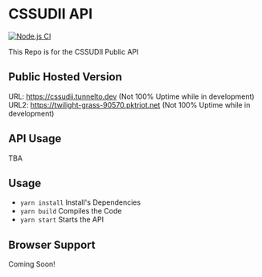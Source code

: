# CSSUDII API
[![Node.js CI](https://github.com/CSSUDII/public/actions/workflows/node.js.yml/badge.svg)](https://github.com/CSSUDII/public/actions/workflows/node.js.yml)

This Repo is for the CSSUDII Public API

## Public Hosted Version
URL: https://cssudii.tunnelto.dev (Not 100% Uptime while in development)
URL2: https://twilight-grass-90570.pktriot.net (Not 100% Uptime while in development)

## API Usage
 TBA

## Usage
- `yarn install` Install's Dependencies
- `yarn build` Compiles the Code
- `yarn start` Starts the API

## Browser Support
Coming Soon!